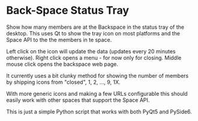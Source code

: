 # Back-Space Status Tray

Show how many members are at the Backspace in the status tray of the
desktop. This uses Qt to show the tray icon on most platforms and the
Space API to the the members in te space.

Left click on the icon will update the data (updates every 20 minutes
otherwise). Right click opens a menu - for now only for closing.
Middle mouse click opens the backspace web page.

It currently uses a bit clunky method for showing the number of
members by shipping icons from "closed", 1, 2, ..., 9, 1X.

With more generic icons and making a few URLs configurable this should
easily work with other spaces that support the Space API.

This is just a simple Python script that works with both PyQt5 and
PySide6.
